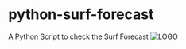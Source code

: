# python-surf-forecast

A Python Script to check the Surf Forecast
![LOGO](http://xioto.github.io/python-surf-forecast/assets/img/logo.png)

